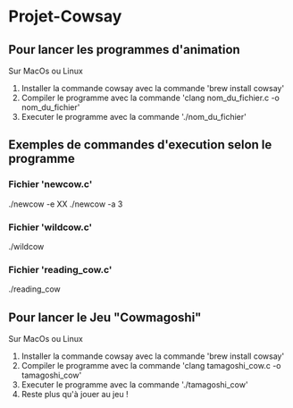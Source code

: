 # Projet-Cowsay

## Pour lancer les programmes d'animation

Sur MacOs ou Linux

1. Installer la commande cowsay avec la commande 'brew install cowsay'
2. Compiler le programme avec la commande 'clang nom_du_fichier.c -o nom_du_fichier'
3. Executer le programme avec la commande './nom_du_fichier'

## Exemples de commandes d'execution selon le programme

### Fichier 'newcow.c'
./newcow -e XX
./newcow -a 3

### Fichier 'wildcow.c'
./wildcow

### Fichier 'reading_cow.c'
./reading_cow


## Pour lancer le Jeu "Cowmagoshi"

Sur MacOs ou Linux

1. Installer la commande cowsay avec la commande 'brew install cowsay'
2. Compiler le programme avec la commande 'clang tamagoshi_cow.c -o tamagoshi_cow'
3. Executer le programme avec la commande './tamagoshi_cow'
4. Reste plus qu'à jouer au jeu !


